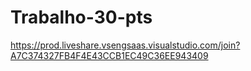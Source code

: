 # Trabalho-30-pts
https://prod.liveshare.vsengsaas.visualstudio.com/join?A7C374327FB4F4E43CCB1EC49C36EE943409

